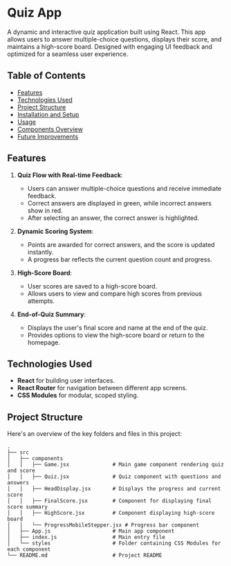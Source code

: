 # Quiz App

A dynamic and interactive quiz application built using React. This app allows users to answer multiple-choice questions, displays their score, and maintains a high-score board. Designed with engaging UI feedback and optimized for a seamless user experience.

## Table of Contents
- [Features](#features)
- [Technologies Used](#technologies-used)
- [Project Structure](#project-structure)
- [Installation and Setup](#installation-and-setup)
- [Usage](#usage)
- [Components Overview](#components-overview)
- [Future Improvements](#future-improvements)

## Features

1. **Quiz Flow with Real-time Feedback**:  
   - Users can answer multiple-choice questions and receive immediate feedback.
   - Correct answers are displayed in green, while incorrect answers show in red.
   - After selecting an answer, the correct answer is highlighted.

2. **Dynamic Scoring System**:
   - Points are awarded for correct answers, and the score is updated instantly.
   - A progress bar reflects the current question count and progress.

3. **High-Score Board**:
   - User scores are saved to a high-score board.
   - Allows users to view and compare high scores from previous attempts.

4. **End-of-Quiz Summary**:
   - Displays the user's final score and name at the end of the quiz.
   - Provides options to view the high-score board or return to the homepage.

## Technologies Used

- **React** for building user interfaces.
- **React Router** for navigation between different app screens.
- **CSS Modules** for modular, scoped styling.

## Project Structure

Here's an overview of the key folders and files in this project:

```plaintext
.
├── src
│   ├── components
│   │   ├── Game.jsx              # Main game component rendering quiz and score
│   │   ├── Quiz.jsx              # Quiz component with questions and answers
│   │   ├── HeadDisplay.jsx       # Displays the progress and current score
│   │   ├── FinalScore.jsx        # Component for displaying final score summary
│   │   ├── HighScore.jsx         # Component displaying high-score board
│   │   └── ProgressMobileStepper.jsx # Progress bar component
│   ├── App.js                    # Main app component
│   ├── index.js                  # Main entry file
│   └── styles                    # Folder containing CSS Modules for each component
└── README.md                     # Project README
